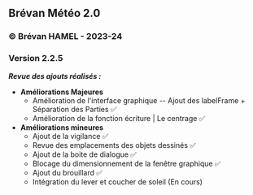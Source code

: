 ## Brévan Météo 2.0
### © Brévan HAMEL - 2023-24
### Version 2.2.5

***Revue des ajouts réalisés :***
   - **Améliorations Majeures**
     - Amélioration de l'interface graphique -- Ajout des labelFrame + Séparation des Parties ✅
     - Amélioration de la fonction écriture | Le centrage ✅
   - **Améliorations mineures**
     - Ajout de la vigilance ✅
     - Revue des emplacements des objets dessinés ✅
     - Ajout de la boite de dialogue ✅
     - Blocage du dimensionnement de la fenêtre graphique ✅
     - Ajout du brouillard ✅
     - Intégration du lever et coucher de soleil (En cours)

